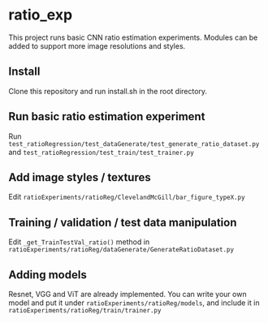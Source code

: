 # ratio_exp
This project runs basic CNN ratio estimation experiments. Modules can be added to support more image resolutions and styles.

## Install
Clone this repository and run install.sh in the root directory.

## Run basic ratio estimation experiment
Run `test_ratioRegression/test_dataGenerate/test_generate_ratio_dataset.py` and `test_ratioRegression/test_train/test_trainer.py`

## Add image styles / textures
Edit `ratioExperiments/ratioReg/ClevelandMcGill/bar_figure_typeX.py`

## Training / validation / test data manipulation
Edit `_get_TrainTestVal_ratio()` method in `ratioExperiments/ratioReg/dataGenerate/GenerateRatioDataset.py`

## Adding models
Resnet, VGG and ViT are already implemented. You can write your own model and put it under `ratioExperiments/ratioReg/models`, and include it in `ratioExperiments/ratioReg/train/trainer.py`

